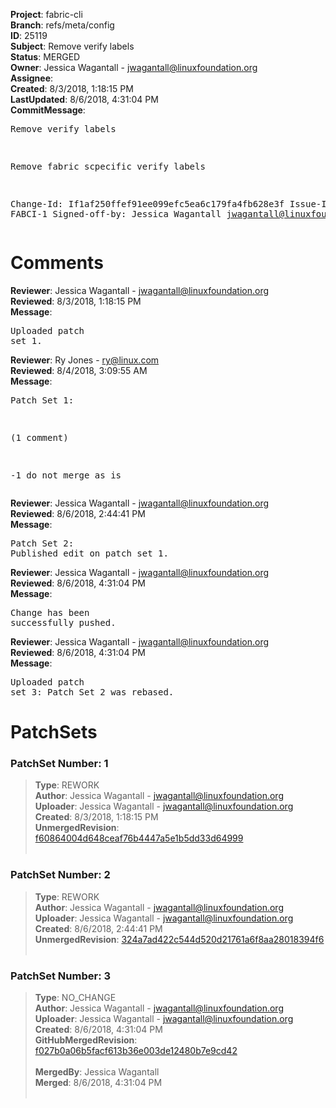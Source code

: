 <strong>Project</strong>: fabric-cli<br><strong>Branch</strong>: refs/meta/config<br><strong>ID</strong>: 25119<br><strong>Subject</strong>: Remove verify labels<br><strong>Status</strong>: MERGED<br><strong>Owner</strong>: Jessica Wagantall - jwagantall@linuxfoundation.org<br><strong>Assignee</strong>:<br><strong>Created</strong>: 8/3/2018, 1:18:15 PM<br><strong>LastUpdated</strong>: 8/6/2018, 4:31:04 PM<br><strong>CommitMessage</strong>:<br><pre>Remove verify labels

Remove fabric scpecific verify labels

Change-Id: If1af250ffef91ee099efc5ea6c179fa4fb628e3f
Issue-ID: FABCI-1
Signed-off-by: Jessica Wagantall <jwagantall@linuxfoundation.org>
</pre><h1>Comments</h1><strong>Reviewer</strong>: Jessica Wagantall - jwagantall@linuxfoundation.org<br><strong>Reviewed</strong>: 8/3/2018, 1:18:15 PM<br><strong>Message</strong>: <pre>Uploaded patch set 1.</pre><strong>Reviewer</strong>: Ry Jones - ry@linux.com<br><strong>Reviewed</strong>: 8/4/2018, 3:09:55 AM<br><strong>Message</strong>: <pre>Patch Set 1:

(1 comment)

-1 do not merge as is</pre><strong>Reviewer</strong>: Jessica Wagantall - jwagantall@linuxfoundation.org<br><strong>Reviewed</strong>: 8/6/2018, 2:44:41 PM<br><strong>Message</strong>: <pre>Patch Set 2: Published edit on patch set 1.</pre><strong>Reviewer</strong>: Jessica Wagantall - jwagantall@linuxfoundation.org<br><strong>Reviewed</strong>: 8/6/2018, 4:31:04 PM<br><strong>Message</strong>: <pre>Change has been successfully pushed.</pre><strong>Reviewer</strong>: Jessica Wagantall - jwagantall@linuxfoundation.org<br><strong>Reviewed</strong>: 8/6/2018, 4:31:04 PM<br><strong>Message</strong>: <pre>Uploaded patch set 3: Patch Set 2 was rebased.</pre><h1>PatchSets</h1><h3>PatchSet Number: 1</h3><blockquote><strong>Type</strong>: REWORK<br><strong>Author</strong>: Jessica Wagantall - jwagantall@linuxfoundation.org<br><strong>Uploader</strong>: Jessica Wagantall - jwagantall@linuxfoundation.org<br><strong>Created</strong>: 8/3/2018, 1:18:15 PM<br><strong>UnmergedRevision</strong>: [f60864004d648ceaf76b4447a5e1b5dd33d64999](https://github.com/hyperledger-gerrit-archive/fabric-cli/commit/f60864004d648ceaf76b4447a5e1b5dd33d64999)<br><br></blockquote><h3>PatchSet Number: 2</h3><blockquote><strong>Type</strong>: REWORK<br><strong>Author</strong>: Jessica Wagantall - jwagantall@linuxfoundation.org<br><strong>Uploader</strong>: Jessica Wagantall - jwagantall@linuxfoundation.org<br><strong>Created</strong>: 8/6/2018, 2:44:41 PM<br><strong>UnmergedRevision</strong>: [324a7ad422c544d520d21761a6f8aa28018394f6](https://github.com/hyperledger-gerrit-archive/fabric-cli/commit/324a7ad422c544d520d21761a6f8aa28018394f6)<br><br></blockquote><h3>PatchSet Number: 3</h3><blockquote><strong>Type</strong>: NO_CHANGE<br><strong>Author</strong>: Jessica Wagantall - jwagantall@linuxfoundation.org<br><strong>Uploader</strong>: Jessica Wagantall - jwagantall@linuxfoundation.org<br><strong>Created</strong>: 8/6/2018, 4:31:04 PM<br><strong>GitHubMergedRevision</strong>: [f027b0a06b5facf613b36e003de12480b7e9cd42](https://github.com/hyperledger-gerrit-archive/fabric-cli/commit/f027b0a06b5facf613b36e003de12480b7e9cd42)<br><br><strong>MergedBy</strong>: Jessica Wagantall<br><strong>Merged</strong>: 8/6/2018, 4:31:04 PM<br><br></blockquote>